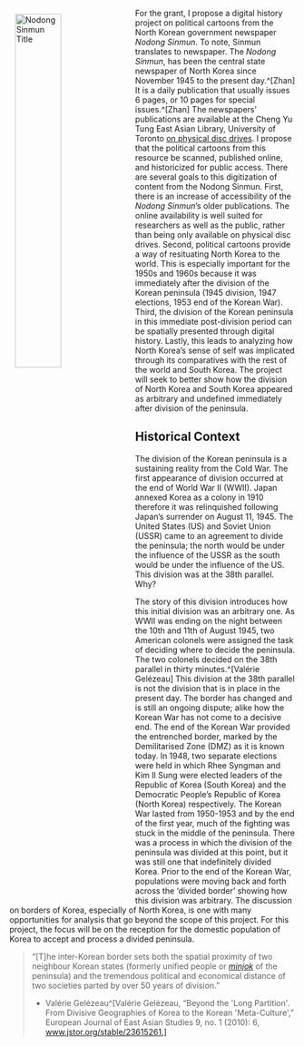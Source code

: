 <img src="https://i.imgur.com/uNaKlFL.png"
     alt="Nodong Sinmun Title"
     style="float: left; margin: 10px; width: 40%;" />

For the grant, I propose a digital history project on political cartoons from the North Korean government newspaper *Nodong Sinmun*. To note, Sinmun translates to newspaper. The *Nodong Sinmun*, has been the central state newspaper of North Korea since November 1945 to the present day.^[Zhan] It is a  daily publication that usually issues 6 pages, or 10 pages for special issues.^[Zhan] The newspapers’ publications are available at the Cheng Yu Tung East Asian Library, University of Toronto <a href=https://search.library.utoronto.ca/details?8534947>on physical disc drives</a>. I propose that the political cartoons from this resource be scanned, published online, and historicized for public access. There are several goals to this digitization of content from the Nodong Sinmun. First, there is an increase of accessibility of the *Nodong Sinmun*’s older publications. The online availability is well suited for researchers as well as the public, rather than being only available on physical disc drives. Second, political cartoons provide a way of resituating North Korea to the world. This is especially important for the 1950s and 1960s because it was immediately after the division of the Korean peninsula (1945 division, 1947 elections, 1953 end of the Korean War). Third, the division of the Korean peninsula in this immediate post-division period can be spatially presented through digital history. Lastly, this leads to analyzing how North Korea’s sense of self was implicated through its comparatives with the rest of the world and South Korea. The project will seek to better show how the division of North Korea and South Korea appeared as arbitrary and undefined immediately after division of the peninsula.


<h2>Historical Context</h2>

The division of the Korean peninsula is a sustaining reality from the Cold War. The first appearance of division occurred at the end of World War II (WWII). Japan annexed Korea as a colony in 1910 therefore it was relinquished following Japan’s surrender on August 11, 1945. The United States (US) and Soviet Union (USSR) came to an agreement to divide the peninsula; the north would be under the influence of the USSR as the south would be under the influence of the US. This division was at the 38th parallel. Why?

The story of this division introduces how this initial division was an arbitrary one. As WWII was ending on the night between the 10th and 11th of August 1945, two American colonels were assigned the task of deciding where to decide the peninsula. The two colonels decided on the 38th parallel in thirty minutes.^[Valérie Gelézeau] This division at the 38th parallel is not the division that is in place in the present day. The border has changed and is still an ongoing dispute; alike how the Korean War has not come to a decisive end. The end of the Korean War provided the entrenched border, marked by the Demilitarised Zone (DMZ) as it is known today. In 1948, two separate elections were held in which Rhee Syngman and Kim Il Sung were elected leaders of the Republic of Korea (South Korea) and the Democratic People’s Republic of Korea (North Korea) respectively. The Korean War lasted from 1950-1953 and by the end of the first year, much of the fighting was stuck in the middle of the peninsula. There was a process in which the division of the peninsula was divided at this point, but it was still one that indefinitely divided Korea. Prior to the end of the Korean War, populations were moving back and forth across the ‘divided border’ showing how this division was arbitrary. The discussion on borders of Korea, especially of North Korea, is one with many opportunities for analysis that go beyond the scope of this project. For this project, the focus will be on the reception for the domestic population of Korea to accept and process a divided peninsula. 

> “[T]he inter-Korean border sets both the spatial proximity of two neighbour Korean states (formerly unified people or <a href=https://en.wikipedia.org/wiki/Korean_ethnic_nationalism>*minjok*</a> of the peninsula) and the tremendous political and economical distance of two societies parted by over 50 years of division.”
> - Valérie Gelézeau^[Valérie Gelézeau, “Beyond the 'Long Partition'. From Divisive Geographies of Korea to the Korean 'Meta-Culture',” European Journal of East Asian Studies 9, no. 1 (2010): 6, www.jstor.org/stable/23615261.]

